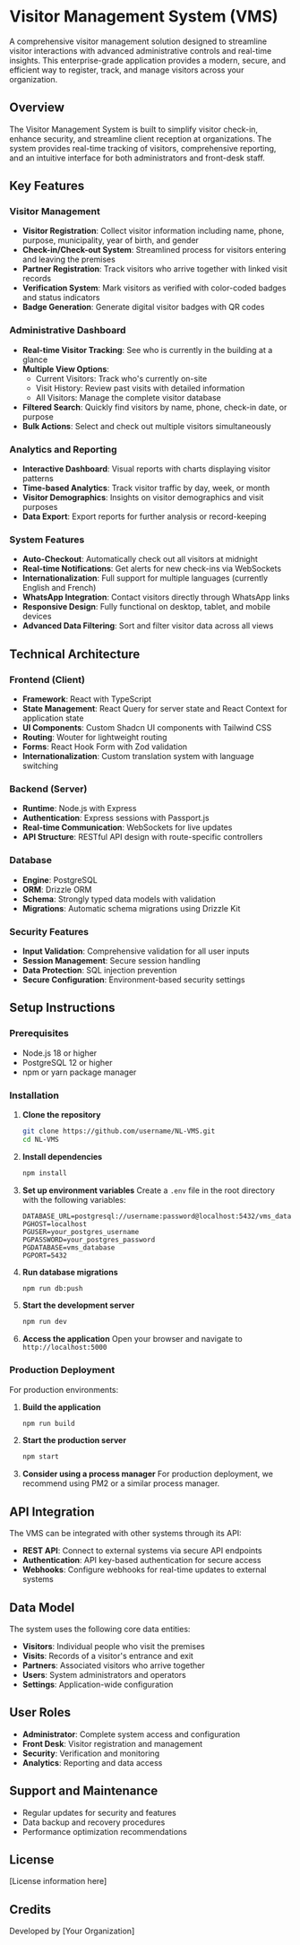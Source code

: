 # Visitor Management System (VMS)

A comprehensive visitor management solution designed to streamline visitor interactions with advanced administrative controls and real-time insights. This enterprise-grade application provides a modern, secure, and efficient way to register, track, and manage visitors across your organization.

## Overview

The Visitor Management System is built to simplify visitor check-in, enhance security, and streamline client reception at organizations. The system provides real-time tracking of visitors, comprehensive reporting, and an intuitive interface for both administrators and front-desk staff.

## Key Features

### Visitor Management
- **Visitor Registration**: Collect visitor information including name, phone, purpose, municipality, year of birth, and gender
- **Check-in/Check-out System**: Streamlined process for visitors entering and leaving the premises
- **Partner Registration**: Track visitors who arrive together with linked visit records
- **Verification System**: Mark visitors as verified with color-coded badges and status indicators
- **Badge Generation**: Generate digital visitor badges with QR codes

### Administrative Dashboard
- **Real-time Visitor Tracking**: See who is currently in the building at a glance
- **Multiple View Options**:
  - Current Visitors: Track who's currently on-site
  - Visit History: Review past visits with detailed information
  - All Visitors: Manage the complete visitor database
- **Filtered Search**: Quickly find visitors by name, phone, check-in date, or purpose
- **Bulk Actions**: Select and check out multiple visitors simultaneously

### Analytics and Reporting
- **Interactive Dashboard**: Visual reports with charts displaying visitor patterns
- **Time-based Analytics**: Track visitor traffic by day, week, or month
- **Visitor Demographics**: Insights on visitor demographics and visit purposes
- **Data Export**: Export reports for further analysis or record-keeping

### System Features
- **Auto-Checkout**: Automatically check out all visitors at midnight
- **Real-time Notifications**: Get alerts for new check-ins via WebSockets
- **Internationalization**: Full support for multiple languages (currently English and French)
- **WhatsApp Integration**: Contact visitors directly through WhatsApp links
- **Responsive Design**: Fully functional on desktop, tablet, and mobile devices
- **Advanced Data Filtering**: Sort and filter visitor data across all views

## Technical Architecture

### Frontend (Client)
- **Framework**: React with TypeScript
- **State Management**: React Query for server state and React Context for application state
- **UI Components**: Custom Shadcn UI components with Tailwind CSS
- **Routing**: Wouter for lightweight routing
- **Forms**: React Hook Form with Zod validation
- **Internationalization**: Custom translation system with language switching

### Backend (Server)
- **Runtime**: Node.js with Express
- **Authentication**: Express sessions with Passport.js
- **Real-time Communication**: WebSockets for live updates
- **API Structure**: RESTful API design with route-specific controllers

### Database
- **Engine**: PostgreSQL
- **ORM**: Drizzle ORM
- **Schema**: Strongly typed data models with validation
- **Migrations**: Automatic schema migrations using Drizzle Kit

### Security Features
- **Input Validation**: Comprehensive validation for all user inputs
- **Session Management**: Secure session handling
- **Data Protection**: SQL injection prevention
- **Secure Configuration**: Environment-based security settings

## Setup Instructions

### Prerequisites
- Node.js 18 or higher
- PostgreSQL 12 or higher
- npm or yarn package manager

### Installation

1. **Clone the repository**
   ```bash
   git clone https://github.com/username/NL-VMS.git
   cd NL-VMS
   ```

2. **Install dependencies**
   ```bash
   npm install
   ```

3. **Set up environment variables**
   Create a `.env` file in the root directory with the following variables:
   ```
   DATABASE_URL=postgresql://username:password@localhost:5432/vms_database
   PGHOST=localhost
   PGUSER=your_postgres_username
   PGPASSWORD=your_postgres_password
   PGDATABASE=vms_database
   PGPORT=5432
   ```

4. **Run database migrations**
   ```bash
   npm run db:push
   ```

5. **Start the development server**
   ```bash
   npm run dev
   ```

6. **Access the application**
   Open your browser and navigate to `http://localhost:5000`

### Production Deployment

For production environments:

1. **Build the application**
   ```bash
   npm run build
   ```

2. **Start the production server**
   ```bash
   npm start
   ```

3. **Consider using a process manager**
   For production deployment, we recommend using PM2 or a similar process manager.

## API Integration

The VMS can be integrated with other systems through its API:

- **REST API**: Connect to external systems via secure API endpoints
- **Authentication**: API key-based authentication for secure access
- **Webhooks**: Configure webhooks for real-time updates to external systems

## Data Model

The system uses the following core data entities:

- **Visitors**: Individual people who visit the premises
- **Visits**: Records of a visitor's entrance and exit
- **Partners**: Associated visitors who arrive together
- **Users**: System administrators and operators
- **Settings**: Application-wide configuration

## User Roles

- **Administrator**: Complete system access and configuration
- **Front Desk**: Visitor registration and management
- **Security**: Verification and monitoring
- **Analytics**: Reporting and data access

## Support and Maintenance

- Regular updates for security and features
- Data backup and recovery procedures
- Performance optimization recommendations

## License

[License information here]

## Credits

Developed by [Your Organization]
